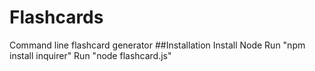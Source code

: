 # Flashcards
Command line flashcard generator
##Installation
Install Node
Run "npm install inquirer"
Run "node flashcard.js"
